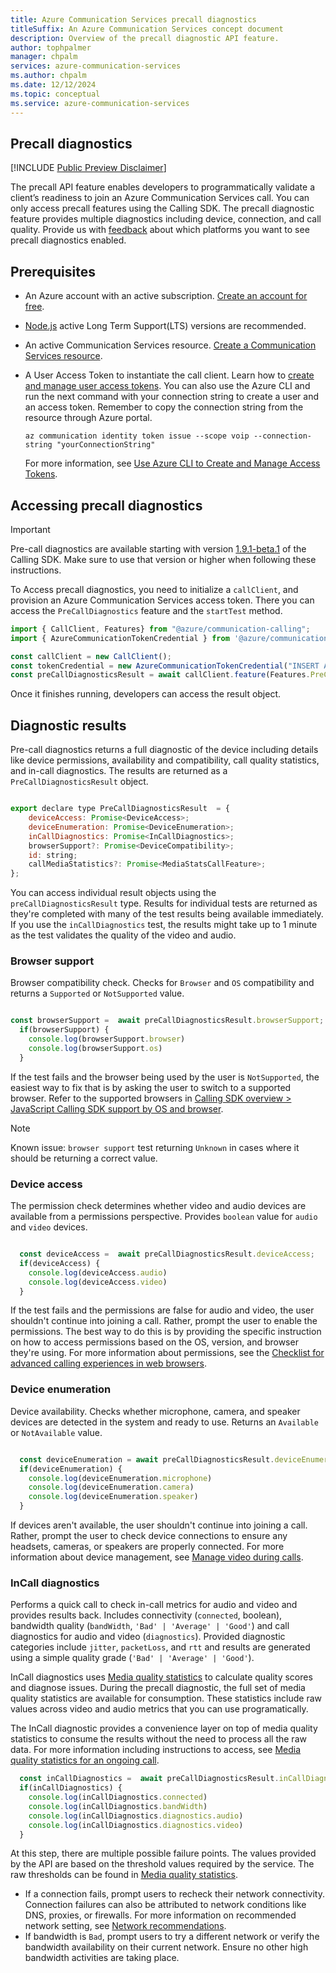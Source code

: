 ```yaml
---
title: Azure Communication Services precall diagnostics
titleSuffix: An Azure Communication Services concept document
description: Overview of the precall diagnostic API feature.
author: tophpalmer
manager: chpalm
services: azure-communication-services
ms.author: chpalm
ms.date: 12/12/2024
ms.topic: conceptual
ms.service: azure-communication-services
---
```


## Precall diagnostics

[!INCLUDE [Public Preview Disclaimer](../../../../includes/public-preview-include.md)]

The precall API feature enables developers to programmatically validate a client’s readiness to join an Azure Communication Services call. You can only access precall features using the Calling SDK. The precall diagnostic feature provides multiple diagnostics including device, connection, and call quality. Provide us with [feedback](../../../../support.md) about which platforms you want to see precall diagnostics enabled.

## Prerequisites

- An Azure account with an active subscription. [Create an account for free](https://azure.microsoft.com/free/?WT.mc_id=A261C142F).
- [Node.js](https://nodejs.org/) active Long Term Support(LTS) versions are recommended.
- An active Communication Services resource. [Create a Communication Services resource](../../../create-communication-resource.md).
- A User Access Token to instantiate the call client. Learn how to [create and manage user access tokens](../../../identity/access-tokens.md). You can also use the Azure CLI and run the next command with your connection string to create a user and an access token. Remember to copy the connection string from the resource through Azure portal.

  ```azurecli-interactive
  az communication identity token issue --scope voip --connection-string "yourConnectionString"
  ```

  For more information, see [Use Azure CLI to Create and Manage Access Tokens](../../../identity/access-tokens.md?pivots=platform-azcli).

## Accessing precall diagnostics

>[!IMPORTANT]
>Pre-call diagnostics are available starting with version [1.9.1-beta.1](https://www.npmjs.com/package/@azure/communication-calling/v/1.9.1-beta.1) of the Calling SDK. Make sure to use that version or higher when following these instructions.

To Access precall diagnostics, you need to initialize a `callClient`, and provision an Azure Communication Services access token. There you can access the `PreCallDiagnostics` feature and the `startTest` method.

```javascript
import { CallClient, Features} from "@azure/communication-calling";
import { AzureCommunicationTokenCredential } from '@azure/communication-common';

const callClient = new CallClient(); 
const tokenCredential = new AzureCommunicationTokenCredential("INSERT ACCESS TOKEN");
const preCallDiagnosticsResult = await callClient.feature(Features.PreCallDiagnostics).startTest(tokenCredential);

```

Once it finishes running, developers can access the result object.

## Diagnostic results

Pre-call diagnostics returns a full diagnostic of the device including details like device permissions, availability and compatibility, call quality statistics, and in-call diagnostics. The results are returned as a `PreCallDiagnosticsResult` object. 

```javascript

export declare type PreCallDiagnosticsResult  = {
    deviceAccess: Promise<DeviceAccess>;
    deviceEnumeration: Promise<DeviceEnumeration>;
    inCallDiagnostics: Promise<InCallDiagnostics>;
    browserSupport?: Promise<DeviceCompatibility>;
    id: string;
    callMediaStatistics?: Promise<MediaStatsCallFeature>;
};

```

You can access individual result objects using the `preCallDiagnosticsResult` type. Results for individual tests are returned as they're completed with many of the test results being available immediately. If you use the `inCallDiagnostics` test, the results might take up to 1 minute as the test validates the quality of the video and audio.

### Browser support

Browser compatibility check. Checks for `Browser` and `OS` compatibility and returns a `Supported` or `NotSupported` value. 

```javascript

const browserSupport =  await preCallDiagnosticsResult.browserSupport;
  if(browserSupport) {
    console.log(browserSupport.browser)
    console.log(browserSupport.os)
  }

```

If the test fails and the browser being used by the user is `NotSupported`, the easiest way to fix that is by asking the user to switch to a supported browser. Refer to the supported browsers in [Calling SDK overview > JavaScript Calling SDK support by OS and browser](../../../../concepts/voice-video-calling/calling-sdk-features.md#javascript-calling-sdk-support-by-os-and-browser).

>[!NOTE]
>Known issue: `browser support` test returning `Unknown` in cases where it should be returning a correct value.

### Device access

The permission check determines whether video and audio devices are available from a permissions perspective. Provides `boolean` value for `audio` and `video` devices. 

```javascript

  const deviceAccess =  await preCallDiagnosticsResult.deviceAccess;
  if(deviceAccess) {
    console.log(deviceAccess.audio)
    console.log(deviceAccess.video)
  }

```

If the test fails and the permissions are false for audio and video, the user shouldn't continue into joining a call. Rather, prompt the user to enable the permissions. The best way to do this is by providing the specific instruction on how to access permissions based on the OS, version, and browser they're using. For more information about permissions, see the [Checklist for advanced calling experiences in web browsers](https://techcommunity.microsoft.com/t5/azure-communication-services/checklist-for-advanced-calling-experiences-in-mobile-web/ba-p/3266312).

### Device enumeration

Device availability. Checks whether microphone, camera, and speaker devices are detected in the system and ready to use. Returns an `Available` or `NotAvailable` value.

```javascript

  const deviceEnumeration = await preCallDiagnosticsResult.deviceEnumeration;
  if(deviceEnumeration) {
    console.log(deviceEnumeration.microphone)
    console.log(deviceEnumeration.camera)
    console.log(deviceEnumeration.speaker)
  }

```

If devices aren't available, the user shouldn't continue into joining a call. Rather, prompt the user to check device connections to ensure any headsets, cameras, or speakers are properly connected. For more information about device management, see [Manage video during calls](../../../../how-tos/calling-sdk/manage-video.md?pivots=platform-web#device-management).

### InCall diagnostics

Performs a quick call to check in-call metrics for audio and video and provides results back. Includes connectivity (`connected`, boolean), bandwidth quality (`bandWidth`, `'Bad' | 'Average' | 'Good'`) and call diagnostics for audio and video (`diagnostics`). Provided diagnostic categories include `jitter`, `packetLoss`, and `rtt` and results are generated using a simple quality grade (`'Bad' | 'Average' | 'Good'`).

InCall diagnostics uses [Media quality statistics](../../../../concepts/voice-video-calling/media-quality-sdk.md) to calculate quality scores and diagnose issues. During the precall diagnostic, the full set of media quality statistics are available for consumption. These statistics include raw values across video and audio metrics that you can use programatically.

The InCall diagnostic provides a convenience layer on top of media quality statistics to consume the results without the need to process all the raw data. For more information including instructions to access, see [Media quality statistics for an ongoing call](../../../../concepts/voice-video-calling/media-quality-sdk.md#media-quality-statistics-for-an-ongoing-call).


```javascript
  const inCallDiagnostics =  await preCallDiagnosticsResult.inCallDiagnostics;
  if(inCallDiagnostics) {    
    console.log(inCallDiagnostics.connected)
    console.log(inCallDiagnostics.bandWidth)
    console.log(inCallDiagnostics.diagnostics.audio)
    console.log(inCallDiagnostics.diagnostics.video)
  }
```

At this step, there are multiple possible failure points. The values provided by the API are based on the threshold values required by the service. The raw thresholds can be found in [Media quality statistics](../../../../concepts/voice-video-calling/media-quality-sdk.md#best-practices).

- If a connection fails, prompt users to recheck their network connectivity. Connection failures can also be attributed to network conditions like DNS, proxies, or firewalls. For more information on recommended network setting, see [Network recommendations](../../../../concepts/voice-video-calling/network-requirements.md).
- If bandwidth is `Bad`, prompt users to try a different network or verify the bandwidth availability on their current network. Ensure no other high bandwidth activities are taking place.
